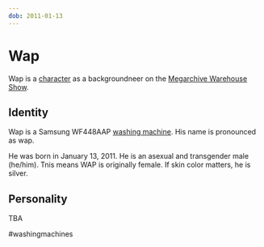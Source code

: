 ```yaml
---
dob: 2011-01-13
---
```

# Wap

Wap is a [character](Characters.md) as a backgroundneer on the [Megarchive Warehouse Show](Megarchive%20Warehouse%20Show.md).

## Identity

Wap is a Samsung WF448AAP [washing machine](../../Species/Washing%20Machines.md). His name is pronounced as wap.

He was born in January 13, 2011. He is an asexual and transgender male (he/him).  Tnis means WAP is originally female.
If skin color matters, he is silver.

## Personality

TBA

#washingmachines 